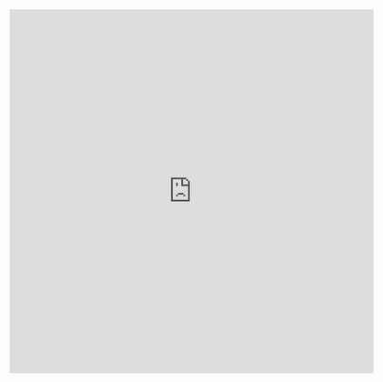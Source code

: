 <iframe width="640" height="640" src="https://cybermap.kaspersky.com/cn/widget/dynamic/dark" frameborder="0">

# Bug.n
> WM Write by AHK
## Basic
1. Mode：T M F
2. 3 Keys：最小化 Z | 最大化 X | 关闭 C
3. 显示：任务 Space 布局 Shift + Space | 图标 Shift Y | 标题 Shift D
## Layout
1. 轴调整：拉取 Ctrl ↑/→ | 推送 Ctrl ↓/← | 回到 `1x1 | =` Ctrl Back
2. 轴翻转：镜像 Shift Tab | 主轴 Tab | 堆栈 Ctrl Tab
3. 分配：选中 ↑↓ | 移动 Shift ↑↓ | 第一 Enter
4. 大小：←→ 窗口 | Shift ←→ 缝隙 | 切换视图边距 Shift *N*
5. 独立：浮动 Shift F | 移动 Shift M | 大小 Shift S
6. 标签：激活 N | 指定标签 Shift N | 全局窗口 Shift 0
## Config
1. 命令：Y
2. 编辑配置：Ctrl E
3. 保存当前布局到配置：Ctrl S
4. 退出：Ctrl Q
5. 一切重置：Ctrl R
## Unusage
- Log & Monitor
1. Alt Shift Enter 最大化 `重复`
2. Win Ctrl T 横纵转换
3. Win Ctrl N 增删标签
4. I 信息 / Shift I 列表信息
5. Win Tab 激活之前的模式 | Win Back 激活之前的视图
6. Alt Shift Y 指示布局区域 可能需要设置样式
7. 禁用动态平铺 (窗口不会随轴翻转变化)
   1. Alt ↑↓ 移动位置 (仅激活窗口)
   2. Alt N 到主轴的第n个位置 (同上)
   3. Alt Back 开关堆栈空间
## Config
```ini
; `congfig.ini` in %userprofile%\AppData\Roaming\bug.n
Monitor_#1_aView_#2=2
View_#1_#1_layout_#2=2


; Manual
Config_viewMargins=0;100;0;0
; Config_dynamicTiling=0
; Config_continuouslyTraceAreas=1

; 最大最小化
Config_hotkey=#z::Manager_minimizeWindow() ;Win Ctrl M 大改动
Config_hotkey=#x::Manager_maximizeWindow() ;Win Shift X

; 轴变换
Config_hotkey=#Tab::View_setLayoutProperty(Axis, 0, +1, 2) ;Win Ctrl Tab
Config_hotkey=#^Tab::View_setLayoutProperty(Axis, 0, +1, 3) ;Win Ctrl Shift Tab
Config_hotkey=#+Tab::View_setLayoutProperty(Axis, 0, +2, 1);Win Ctrl Enter
Config_hotkey=#^+Tab::View_setLayout(-1) ;Win Tab 腾位

; 窗口移动 & 间隙
Config_hotkey=#Enter::View_shuffleWindow(1);Win Shift Enter
; Config_hotkey=#^Left::View_setLayoutProperty(GapWidth, 0, -2) ;Win Shift ←
; Config_hotkey=#^Right::View_setLayoutProperty(GapWidth, 0, +2) ;Win Shift →

; 推送拉取
; Config_hotkey=#^Down::View_setLayoutProperty(MY, 0, +1) ;Win Ctrl ↑
; Config_hotkey=#^Up::View_setLayoutProperty(MY, 0, -1) ;Win Ctrl ↓
; Config_hotkey=#^Left::View_setLayoutProperty(MX, 0, +1) ;Win Ctrl →
; Config_hotkey=#^Right::View_setLayoutProperty(MX, 0, -1) ;Win Ctrl ←
```

